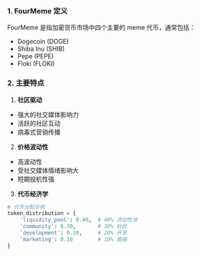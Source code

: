
### 1. FourMeme 定义
FourMeme 是指加密货币市场中四个主要的 meme 代币，通常包括：

- Dogecoin (DOGE)
- Shiba Inu (SHIB)
- Pepe (PEPE)
- Floki (FLOKI)
### 2. 主要特点
1. **社区驱动**
- 强大的社交媒体影响力
- 活跃的社区互动
- 病毒式营销传播
  
2. **价格波动性**
- 高波动性
- 受社交媒体情绪影响大
- 短期投机性强
  
3. **代币经济学**
```python
# 代币分配示例
token_distribution = {
    'liquidity_pool': 0.40,  # 40% 流动性池
    'community': 0.30,       # 30% 社区
    'development': 0.20,     # 20% 开发
    'marketing': 0.10        # 10% 营销
}
```
